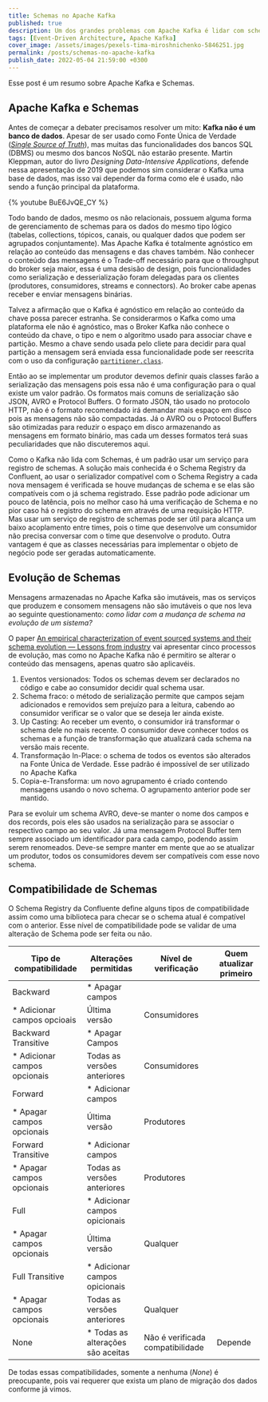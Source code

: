 ```yaml
---
title: Schemas no Apache Kafka
published: true
description: Um dos grandes problemas com Apache Kafka é lidar com schema das mensagens. Nesse post vou levantar alguns problemas e algumas soluções.
tags: [Event-Driven Architecture, Apache Kafka]
cover_image: /assets/images/pexels-tima-miroshnichenko-5846251.jpg
permalink: /posts/schemas-no-apache-kafka
publish_date: 2022-05-04 21:59:00 +0300
---
```


Esse post é um resumo sobre Apache Kafka e Schemas.

## Apache Kafka e Schemas

Antes de começar a debater precisamos resolver um mito: **Kafka não é um banco de dados**. Apesar de ser usado como Fonte Única de Verdade ([_Single Source of Truth_](https://en.wikipedia.org/wiki/Single_source_of_truth)), mas muitas das funcionalidades dos bancos SQL (DBMS) ou mesmo dos bancos NoSQL não estarão presente. Martin Kleppman, autor do livro _Designing Data-Intensive Applications_, defende nessa apresentação de 2019 que podemos sim considerar o Kafka uma base de dados, mas isso vai depender da forma como ele é usado, não sendo a função principal da plataforma.

{% youtube BuE6JvQE_CY %}

Todo bando de dados, mesmo os não relacionais, possuem alguma forma de gerenciamento de schemas para os dados do mesmo tipo lógico (tabelas, collections, tópicos, canais, ou qualquer dados que podem ser agrupados conjuntamente). Mas Apache Kafka é totalmente agnóstico em relação ao conteúdo das mensagens e das chaves também. Não conhecer o conteúdo das mensagens é o Trade-off necessário para que o throughput do broker seja maior, essa é uma desisão de design, pois funcionalidades como serialização e desserialização foram delegadas para os clientes (produtores, consumidores, streams e connectors). Ao broker cabe apenas receber e enviar mensagens binárias.

Talvez a afirmação que o Kafka é agnóstico em relação ao conteúdo da chave possa parecer estranha. Se considerarmos o Kafka como uma plataforma ele não é agnóstico, mas o Broker Kafka não conhece o conteúdo da chave, o tipo e nem o algoritmo usado para associar chave e partição. Mesmo a chave sendo usada pelo cliete para decidir para qual partição a mensagem será enviada essa funcionalidade pode ser reescrita com o uso da configuração [`partitioner.class`](https://kafka.apache.org/documentation/#producerconfigs_partitioner.class).

Então ao se implementar um produtor devemos definir quais classes farão a serialização das mensagens pois essa não é uma configuração para o qual existe um valor padrão. Os formatos mais comuns de serialização são JSON, AVRO e Protocol Buffers. O formato JSON, tão usado no protocolo HTTP, não é o formato recomendado irá demandar mais espaço em disco pois as mensagens não são compactadas. Já o AVRO ou o Protocol Buffers são otimizadas para reduzir o espaço em disco armazenando as mensagens em formato binário, mas cada um desses formatos terá suas peculiaridades que não discuteremos aqui.

Como o Kafka não lida com Schemas, é um padrão usar um serviço para registro de schemas. A solução mais conhecida é o Schema Registry da Confluent, ao usar o serializador compatível com o Schema Registry a cada nova mensagem é verificada se houve mudanças de schema e se elas são compatíveis com o já schema registrado. Esse padrão pode adicionar um pouco de latência, pois no melhor caso há uma verificação de Schema e no pior caso há o registro do schema em através de uma requisição HTTP. Mas usar um serviço de registro de schemas pode ser útil para alcança um baixo acoplamento entre times, pois o time que desenvolve um consumidor não precisa conversar com o time que desenvolve o produto. Outra vantagem é que as classes necessárias para implementar o objeto de negócio pode ser geradas automaticamente.

## Evolução de Schemas

Mensagens armazenadas no Apache Kafka são imutáveis, mas os serviços que produzem e consomem mensagens não são imutáveis o que nos leva ao seguinte questionamento: _como lidar com a mudança de schema na evolução de um sistema?_

O paper [An empirical characterization of event sourced systems and their schema evolution — Lessons from industry](https://www.sciencedirect.com/science/article/pii/S0164121221000674#b26) vai apresentar cinco processos de evolução, mas como no Apache Kafka não é permitiro se alterar o conteúdo das mensagens, apenas quatro são aplicavéis.

1. Eventos versionados: Todos os schemas devem ser declarados no código e cabe ao consumidor decidir qual schema usar.
2. Schema fraco: o método de serialização permite que campos sejam adicionados e removidos sem prejuízo para a leitura, cabendo ao consumidor verificar se o valor que se deseja ler ainda existe.
3. Up Casting: Ao receber um evento, o consumidor irá transformar o schema dele no mais recente. O consumidor deve conhecer todos os schemas e a função de transformação que atualizará cada schema na versão mais recente.
4. Transformação In-Place: o schema de todos os eventos são alterados na Fonte Única de Verdade. Esse padrão é impossível de ser utilizado no Apache Kafka
5. Copia-e-Transforma: um novo agrupamento é criado contendo mensagens usando o novo schema. O agrupamento anterior pode ser mantido.

Para se evoluir um schema AVRO, deve-se manter o nome dos campos e dos records, pois eles são usados na serialização para se associar o respectivo campo ao seu valor. Já uma mensagem Protocol Buffer tem sempre associado um identificador para cada campo, podendo assim serem renomeados. Deve-se sempre manter em mente que ao se atualizar um produtor, todos os consumidores devem ser compatíveis com esse novo schema.

## Compatibilidade de Schemas

O Schema Registry da Confluente define alguns tipos de compatibilidade assim como uma biblioteca para checar se o schema atual é compatível com o anterior. Esse nível de compatibilidade pode se validar de uma alteração de Schema pode ser feita ou não.

| Tipo de compatibilidade | Alterações permitidas | Nível de verificação | Quem atualizar primeiro |
|-------------------------|-----------------------|----------------------|-------------------------|
| Backward | * Apagar campos
* Adicionar campos opcioais | Última versão | Consumidores |
| Backward Transitive | * Apagar Campos
* Adicionar campos opcionais | Todas as versões anteriores | Consumidores |
| Forward | * Adicionar campos
* Apagar campos opcionais | Última versão | Produtores |
| Forward Transitive | * Adicionar campos
* Apagar campos opcionais | Todas as versões anteriores | Produtores |
| Full | * Adicionar campos opicionais 
* Apagar campos opcionais | Última versão | Qualquer |
| Full Transitive | * Adicionar campos opicionais 
* Apagar campos opcionais | Todas as versões anteriores | Qualquer |
| None | * Todas as alterações são aceitas | Não é verificada compatibilidade | Depende |

De todas essas compatibilidades, somente a nenhuma (_None_) é preocupante, pois vai requerer que exista um plano de migração dos dados conforme já vimos.